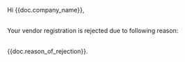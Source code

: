 Hi {{doc.company_name}},<br><br>

Your vendor registration is rejected due to following reason:<br><br>

{{doc.reason_of_rejection}}.